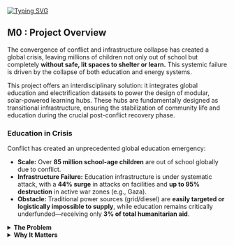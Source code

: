 
<!-- markdownlint-disable MD013 MD031 MD007 MD033 MD004 MD009 MD013 MD045 MD041 MD032 MD039 MD019 MD012-->


<!-- markdownlint-disable MD031 MD033 MD004 MD001 MDO13 MD001 MD022 MD009 MD013 MD045 MD001 -->


[![Typing SVG](https://readme-typing-svg.herokuapp.com?font=Poppins&weight=900&size=60&duration=5015&pause=1000&color=1CABE2&vCenter=true&repeat=false&width=1250&height=58&lines=Solar+Powered+Schools+in+Conflict+Zones)](https://git.io/typing-svg)

## M0 : Project Overview

The convergence of conflict and infrastructure collapse has created a global crisis, leaving millions of children not only out of school but completely **without safe, lit spaces to shelter or learn.** This systemic failure is driven by the collapse of both education and energy systems.

This project offers an interdisciplinary solution: it integrates global education and electrification datasets to power the design of modular, solar-powered learning hubs. These hubs are fundamentally designed as transitional infrastructure, ensuring the stabilization of community life and education during the crucial post-conflict recovery phase.

### Education in Crisis

Conflict has created an unprecedented global education emergency:

- **Scale:** Over **85 million school-age children** are out of school globally due to conflict.  
- **Infrastructure Failure:** Education infrastructure is under systematic attack, with a **44% surge** in attacks on facilities and **up to 95% destruction** in active war zones (e.g., Gaza).  
- **Obstacle:** Traditional power sources (grid/diesel) are **easily targeted or logistically impossible to supply**, while education remains critically underfunded—receiving only **3% of total humanitarian aid**.  


<details>
  <summary><b>The Problem</b></summary>

- Schools in war-torn areas are often converted into emergency shelters, disrupting education [GCPEA, Education under Attack 2024](https://protectingeducation.org/publication/education-under-attack-2024/)
- Overcrowding worsens as classrooms are repurposed for survival needs, particularly documented in high-density crisis zones [UNRWA, Situation Reports (2023-2024)](https://www.unrwa.org/test-table)
- A lack of reliable electricity, symptomatic of collapsing infrastructure and low electrification rates, leaves schools unsafe and unusable after sunset.[ World Bank Group, Accelerating Sub-Saharan Africa Energy Access, 2022](https://www.worldbank.org/en/news/press-release/2022/11/09/world-bank-group-announces-major-initiative-to-electrify-sub-saharan-africa-with-distributed-renewable-energy)

</details>

<details>
  <summary><b>Why It Matters</b></summary>

Solving this problem is vital for **protection**, **immediate relief**, and **long-term recovery**:

- **Protecting a Generation:** Education provides a safe space, shielding millions of children from exploitation and helping prevent the emergence of a “lost generation.”  
- **Resilient & Cost-Effective Power:** Solar PV is the only **decentralized, attack-resilient**, and **cost-effective** energy source—freeing up critical humanitarian funds for learning resources.  
- **Critical Dual-Use Infrastructure:** A **Solar + Battery Energy Storage (BES)** system ensures schools operate **24/7** as classrooms by day and **community or medical shelters by night**, laying a foundational path for **peace and reconstruction**.  

</details>













